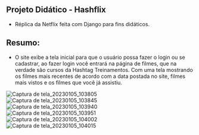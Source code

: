 
## Projeto Didático - Hashflix

- Réplica da Netflix feita com Django para fins didáticos.

## Resumo:

- O site exibe a tela inicial para que o usuário possa fazer o login ou se cadastrar, ao fazer login você entrará na página de filmes, que na verdade são cursos da Hashtag Treinamentos. Com uma tela mostrando os filmes mais recentes de acordo com a data postada no site, filmes mais vistos e os filmes que você já assistiu.

![Captura de tela_20230105_103805](https://user-images.githubusercontent.com/83433537/210794033-2af69050-393a-42a5-af40-56738ee43f6b.png)
<br>
![Captura de tela_20230105_103845](https://user-images.githubusercontent.com/83433537/210794038-8808cbf5-f049-42ad-9843-0fe55f9dd82b.png)
<br>
![Captura de tela_20230105_103940](https://user-images.githubusercontent.com/83433537/210794046-a4e7fa4f-efca-4cd4-80b3-3b0fc1a2d272.png)
<br>
![Captura de tela_20230105_103951](https://user-images.githubusercontent.com/83433537/210794050-82f89bf3-1b1a-41f2-afc9-221f8668e89c.png)
<br>
![Captura de tela_20230105_104002](https://user-images.githubusercontent.com/83433537/210794057-b87a3b51-4ae1-4109-8fc6-4e5362e73d82.png)
<br>
![Captura de tela_20230105_104015](https://user-images.githubusercontent.com/83433537/210794063-7fb8a193-fe14-4e9c-8d6d-36d20c59814b.png)




